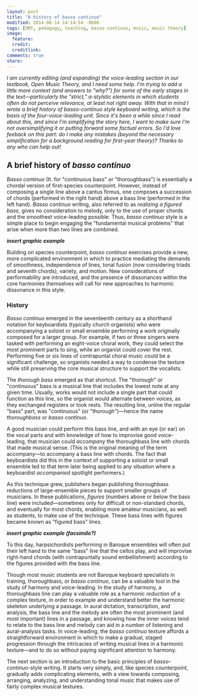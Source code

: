 ```yaml
---
layout: post
title: "A history of basso continuo"
modified: 2014-08-14 14:14:54 -0600
tags: [OMT, pedagogy, teaching, basso continuo, music, music theory]
image:
  feature: 
  credit: 
  creditlink: 
comments: true
share: 
---
```


*I am currently editing (and expanding) the voice-leading section in our textbook, Open Music Theory, and I need some help. I'm trying to add a little more context (and answers to "why?") for some of the early stages in the text—particularly the "strict," a-stylstic elements in which students often do not perceive relevance, at least not right away. With that in mind I wrote a brief history of basso-continuo style keyboard writing, which is the basis of the four-voice-leading unit. Since it's been a while since I read about this, and since I'm simplifying the story here, I want to make sure I'm not oversimplifying it or putting forward some factual errors. So I'd love feeback on this part: do I make any mistakes (beyond the necessary simplification for a background reading for first-year theory)? Thanks to any who can help out!*

## A brief history of *basso continuo*

*Basso continuo* (It. for "continuous bass" or "thoroughbass") is essentially a chordal version of first-species counterpoint. However, instead of composing a single line above a cantus firmus, one composes a succession of chords (performed in the right hand) above a bass line (performed in the left hand). *Basso continuo* writing, also referred to as *realizing a figured bass*, gives no consideration to melody, only to the use of proper chords and the smoothest voice-leading possible. Thus, *basso continuo* style is a simple place to begin engaging the "fundamental musical problems" that arise when more than two lines are combined. 

***insert graphic example***

Building on species counterpoint, *basso continuo* exercises provide a new, more complicated environment in which to practice mediating the demands of smoothness, independence of lines, tonal fusion (now considering triads and seventh chords), variety, and motion. New considerations of performability are introduced, and the presence of dissonances within the core harmonies themselves will call for new approaches to harmonic dissonance in this style.

### History

*Basso continuo* emerged in the seventeenth century as a shorthand notation for keyboardists (typically church organists) who were accompanying a soloist or small ensemble performing a work originally composed for a larger group. For example, if two or three singers were tasked with performing an eight-voice choral work, they could select the most prominent parts to sing, while an organist could cover the rest. Performing five or six lines of contrapuntal choral music could be a significant challenge, so organists needed a way to condense the texture while still preserving the core musical structure to support the vocalists.

The *thorough bass* emerged as that shortcut. The "thorough" or "continuous" bass is a musical line that includes the lowest note at any given time. Usually, works would not include a single part that could function as this line, so the organist would alternate between voices, as they exchanged registers or took rests. The resulting line, unline the regular "bass" part, was "continuous" (or "thorough")—hence the name *thoroughbass* or *basso continuo*.

A good musician could perform this bass line, and with an eye (or ear) on the vocal parts and with knowledge of how to improvise good voice-leading, that musician could *accompany* the thoroughbass line with chords that made musical sense. (This is the original meaning of the term accompany—to accompany a bass line with chords. The fact that keyboardists did this in the context of supporting a soloist or small ensemble led to that term later being applied to any situation where a keyboardist *accompanied* spotlight performers.)

As this technique grew, publishers began publishing thoroughbass reductions of large-ensemble pieces to support smaller groups of musicians. In these publications, *figures* (numbers above or below the bass line) were included—sometimes only for difficult or non-standard chords, and eventually for most chords, enabling more amateur musicians, as well as students, to make use of the technique. These bass lines with figures became known as "figured bass" lines.

***insert graphic example (facsimile?)***

To this day, harpsichordists performing in Baroque ensembles will often put their left hand to the same "bass" line that the cellos play, and will improvise right-hand chords (with contrapuntally sound embellishment) according to the figures provided with the bass line.

Though most music students are not Baroque keyboard specialists in training, thoroughbass, or *basso continuo*, can be a valuable tool in the study of harmony and voice-leading. In the study of harmony, a thoroughbass line can play a valuable role as a harmonic *reduction* of a complex texture, in order to example and understand better the harmonic skeleton underlying a passage. In aural dictation, transcription, and analysis, the bass line and the melody are often the most prominent (and most important) lines in a passage, and knowing how the inner voices tend to relate to the bass line and melody can aid in a number of listening and aural-analysis tasks. In voice-leading, the *basso continuo* texture affords a straightforward environment in which to make a gradual, staged progression through the intricacies of writing musical lines in a harmonic texture—and to do so without paying significant attention to harmony.

The next section is an introduction to the basic principles of *basso-continuo*-style writing. It starts very simply, and, like species counterpoint, gradually adds complicating elements, with a view towards composing, arranging, analyzing, and understanding tonal music that makes use of fairly complex musical textures.
